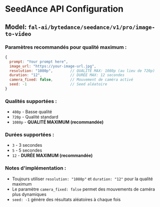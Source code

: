 # SeedAnce API Configuration

## Model: `fal-ai/bytedance/seedance/v1/pro/image-to-video`

### Paramètres recommandés pour qualité maximum :

```javascript
{
  prompt: "Your prompt here",
  image_url: "https://your-image-url.jpg",
  resolution: "1080p",        // QUALITÉ MAX: 1080p (au lieu de 720p)
  duration: "12",             // DURÉE MAX: 12 secondes
  camera_fixed: false,        // Mouvement de caméra activé
  seed: -1                    // Seed aléatoire
}
```

### Qualités supportées :
- `480p` - Basse qualité
- `720p` - Qualité standard
- `1080p` - **QUALITÉ MAXIMUM (recommandée)**

### Durées supportées :
- `3` - 3 secondes
- `5` - 5 secondes 
- `12` - **DURÉE MAXIMUM (recommandée)**

### Notes d'implémentation :
- Toujours utiliser `resolution: "1080p"` et `duration: "12"` pour la qualité maximum
- Le paramètre `camera_fixed: false` permet des mouvements de caméra plus dynamiques
- `seed: -1` génère des résultats aléatoires à chaque fois
